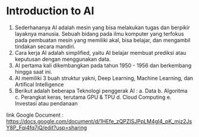 # Introduction to AI

1. Sederhananya AI adalah mesin yang bisa melakukan tugas dan berpikir layaknya manusia. Sebuah bidang pada ilmu komputer yang terfokus pada pembuatan mesin yang memiliki akal, bisa belajar, dan mengambil tindakan secara mandiri.
2. Cara kerja AI adalah simplified, yaitu AI belajar membuat prediksi atau keputusan dengan menggunakan data. 
3. AI pertama kali dikembangkan pada tahun 1950 - 1956 dan berkembang hingga saat ini.
4. AI memiliki 3 buah struktur yakni, Deep Learning, Machine Learning, dan Artifical Intelligence
5. Berikut adalah beberapa Teknologi penggerak AI :
    a. Data
    b. Algoritma
    c. Perangkat keras, terutama GPU & TPU
    d. Cloud Computing
    e. Investasi atau pendanaan

link Google Document : https://docs.google.com/document/d/1HEfe_zQPZISJPpLM4gl4_pK_mjz2JsY8P_Fqi4fq7iQ/edit?usp=sharing
